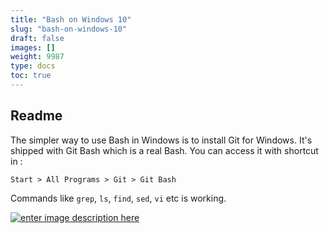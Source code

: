 ```yaml
---
title: "Bash on Windows 10"
slug: "bash-on-windows-10"
draft: false
images: []
weight: 9987
type: docs
toc: true
---
```


## Readme
The simpler way to use Bash in Windows is to install Git for Windows.
It's shipped with Git Bash which is a real Bash.
You can access it with shortcut in :

`Start > All Programs > Git > Git Bash`

Commands like `grep`, `ls`, `find`, `sed`, `vi` etc is working.

[![enter image description here][1]][1]


  [1]: https://i.stack.imgur.com/tuCWt.png

